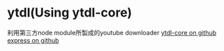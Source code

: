 # ytdl(Using ytdl-core)
利用第三方node module所製成的youtube downloader
[ytdl-core on github](https://github.com/fent/node-ytdl-core)
[express on github](https://github.com/expressjs/express)